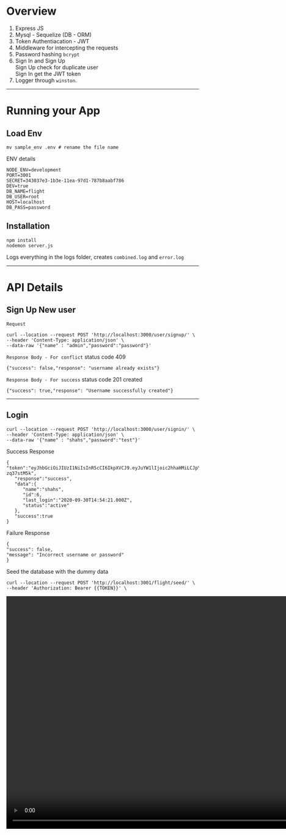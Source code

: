 
# Overview
 1. Express JS
 2. Mysql - Sequelize (DB - ORM)
 3. Token Authentiacation - JWT
 4. Middleware for intercepting the requests
 5. Password hashing `bcrypt`
 6. Sign In and Sign Up
		 <br>Sign Up check for duplicate user
		 <br>Sign In get the JWT token
 7. Logger through `winston`.
	 
---

# Running your App

## Load Env

```
mv sample_env .env # rename the file name
```
ENV details
```
NODE_ENV=development
PORT=3001
SECRET=343037e3-1b3e-11ea-97d1-787b8aabf786
DEV=true
DB_NAME=flight
DB_USER=root
HOST=localhost
DB_PASS=password
```
## Installation

```
npm install 
nodemon server.js
```

Logs everything in the logs folder, creates `combined.log` and `error.log`

---

# API Details

## Sign Up New user
`Request`
```curl
curl --location --request POST 'http://localhost:3000/user/signup/' \
--header 'Content-Type: application/json' \
--data-raw '{"name" : "admin","password":"password"}'
```
`Response Body - For conflict`
status code 409
```
{"success": false,"response": "username already exists"}
```
`Response Body - For success`
status code 201 created
```
{"success": true,"response": "Username successfully created"}
```
---
## Login

```
curl --location --request POST 'http://localhost:3000/user/signin/' \
--header 'Content-Type: application/json' \
--data-raw '{"name" : "shahs","password":"test"}'
```
Success Response
```
{
"token":"eyJhbGciOiJIUzI1NiIsInR5cCI6IkpXVCJ9.eyJuYW1lIjoic2hhaHMiLCJpYXQiOjE2MDE1NTk5NzgsImV4cCI6MTYwMTY0NjM3OH0.aAkTMKt6Uz2CyDxMtkEAJb2DDnoNkb3QP-zq37stM5k",
   "response":"success",
   "data":{
      "name":"shahs",
      "id":6,
      "last_login":"2020-09-30T14:54:21.000Z",
      "status":"active"
   },
   "success":true
}
```
Failure Response
```
{
"success": false,
"message": "Incorrect username or password"
}
```

Seed the database with the dummy data
```
curl --location --request POST 'http://localhost:3001/flight/seed/' \
--header 'Authorization: Bearer {{TOKEN}}' \
```
<video class='featured wide' controls width='1080px' height='608px' preload='auto'
  onclick='(function(el){ if(el.paused) el.play(); else el.pause() })(this)'>
  
  <source src='/Nodejs.webm' type='video/webm; codecs="vp8, vorbis"'>

  
</video>
